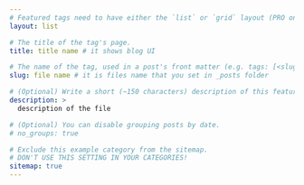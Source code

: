```yaml
---
# Featured tags need to have either the `list` or `grid` layout (PRO only).
layout: list

# The title of the tag's page.
title: title name # it shows blog UI

# The name of the tag, used in a post's front matter (e.g. tags: [<slug>]).
slug: file name # it is files name that you set in _posts folder

# (Optional) Write a short (~150 characters) description of this featured tag.
description: >
  description of the file

# (Optional) You can disable grouping posts by date.
# no_groups: true

# Exclude this example category from the sitemap.
# DON'T USE THIS SETTING IN YOUR CATEGORIES!
sitemap: true
---
```

